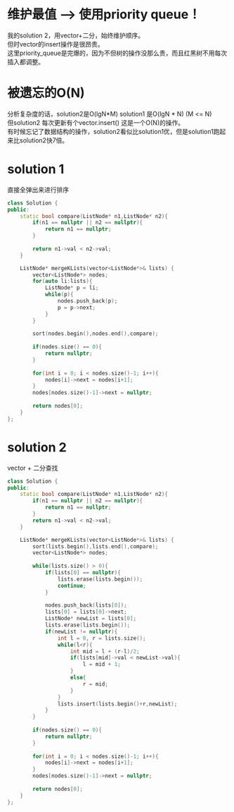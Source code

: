 # 维护最值 --> 使用priority queue！
我的solution 2，用vector+二分，始终维护顺序。   
但时vector的insert操作是很昂贵。   
这里priority_queue是完爆的，因为不但树的操作没那么贵，而且红黑树不用每次插入都调整。
# 被遗忘的O(N)
分析复杂度的话，solution2是O(lgN*M) solution1 是O(lgN * N) (M <= N)  
但solution2 每次更新有个vector.insert() 这是一个O(N)的操作。  
有时候忘记了数据结构的操作，solution2看似比solution1优，但是solution1跑起来比solution2快7倍。
# solution 1
直接全弹出来进行排序
```c++
class Solution {
public:
    static bool compare(ListNode* n1,ListNode* n2){
        if(n1 == nullptr || n2 == nullptr){
            return n1 == nullptr;
        }
     
        return n1->val < n2->val;
    }

    ListNode* mergeKLists(vector<ListNode*>& lists) {
        vector<ListNode*> nodes;
        for(auto li:lists){
            ListNode* p = li;
            while(p){
                nodes.push_back(p);
                p = p->next;
            }
        }
        
        sort(nodes.begin(),nodes.end(),compare);
        
        if(nodes.size() == 0){
            return nullptr;
        }
        
        for(int i = 0; i < nodes.size()-1; i++){
            nodes[i]->next = nodes[i+1];
        }
        nodes[nodes.size()-1]->next = nullptr;
        
        return nodes[0];
    }
};
```

# solution 2
vector + 二分查找
```c++
class Solution {
public:
    static bool compare(ListNode* n1,ListNode* n2){
        if(n1 == nullptr || n2 == nullptr){
            return n1 == nullptr;
        } 
        return n1->val < n2->val;
    }

    ListNode* mergeKLists(vector<ListNode*>& lists) {
        sort(lists.begin(),lists.end(),compare);
        vector<ListNode*> nodes;
        
        while(lists.size() > 0){
            if(lists[0] == nullptr){
                lists.erase(lists.begin());
                continue;    
            }
            
            nodes.push_back(lists[0]);
            lists[0] = lists[0]->next;
            ListNode* newList = lists[0];          
            lists.erase(lists.begin());         
            if(newList != nullptr){
                int l = 0, r = lists.size();
                while(l<r){
                    int mid = l + (r-l)/2;
                    if(lists[mid]->val < newList->val){
                        l = mid + 1;
                    }
                    else{
                        r = mid;
                    }
                }
                lists.insert(lists.begin()+r,newList);
            }
        }
        
        if(nodes.size() == 0){
            return nullptr;
        }
        
        for(int i = 0; i < nodes.size()-1; i++){
            nodes[i]->next = nodes[i+1];
        }
        nodes[nodes.size()-1]->next = nullptr;
        
        return nodes[0];
    }
};
```